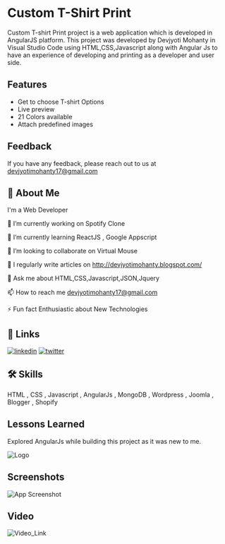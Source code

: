 
# Custom T-Shirt Print

Custom T-shirt Print project is a web application which is developed in AngularJS platform. 
This project was developed by Devjyoti Mohanty in Visual Studio Code using HTML,CSS,Javascript along with Angular Js
to have an experience of developing and printing as a developer and user side.












## Features

- Get to choose T-shirt Options
- Live preview
- 21 Colors available
- Attach predefined images


## Feedback

If you have any feedback, please reach out to us at devjyotimohanty17@gmail.com




## 🚀 About Me
I'm a Web Developer

🔭 I’m currently working on Spotify Clone

🌱 I’m currently learning ReactJS , Google Appscript

👯 I’m looking to collaborate on Virtual Mouse

📝 I regularly write articles on http://devjyotimohanty.blogspot.com/

💬 Ask me about HTML,CSS,Javascript,JSON,Jquery

📫 How to reach me devjyotimohanty17@gmail.com

⚡ Fun fact Enthusiastic about New Technologies


## 🔗 Links

[![linkedin](https://img.shields.io/badge/linkedin-0A66C2?style=for-the-badge&logo=linkedin&logoColor=white)](https://www.linkedin.com/in/devjyoti-mohanty-8262a11bb/)
[![twitter](https://img.shields.io/badge/twitter-1DA1F2?style=for-the-badge&logo=twitter&logoColor=white)](https://twitter.com/iamDev_26)

## 🛠 Skills
HTML , CSS , Javascript ,  AngularJs , MongoDB , Wordpress , Joomla , Blogger , Shopify



    
## Lessons Learned

Explored AngularJs while building this project as it was new to me.





![Logo](https://1.bp.blogspot.com/-sVPDJKpYkx0/YSaZ6HL12gI/AAAAAAAAIOw/-dgcaHD0_KQI3qt4TgGXp1CjeCBE8LBPQCLcBGAsYHQ/s500/dj.png)








## Screenshots

![App Screenshot](https://www.linkpicture.com/q/sample.png)



## Video

![Video_Link](https://youtu.be/GwIvAesD-6I)

